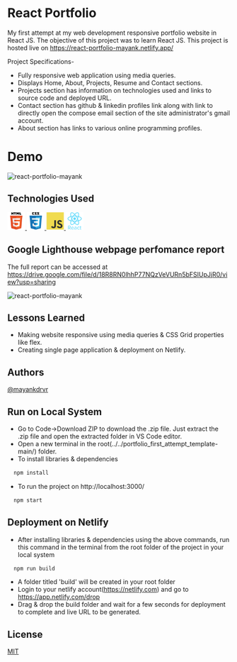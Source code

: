 # React Portfolio

My first attempt at my web development responsive portfolio website in React JS. The objective of this project was to learn React JS. This project is hosted live on https://react-portfolio-mayank.netlify.app/

Project Specifications-
- Fully responsive web application using media queries.
- Displays Home, About, Projects, Resume and Contact sections.
- Projects section has information on technologies used and links to source code and deployed URL.
- Contact section has github & linkedin profiles link along with link to directly open the compose email section of the site administrator's gmail account.
- About section has links to various online programming profiles.

# Demo

![react-portfolio-mayank](https://user-images.githubusercontent.com/87348490/149490187-69ccd48c-9871-4fd0-8a6d-ad8babcd04bd.gif)

## Technologies Used

<a href="https://www.w3.org/html/" target="_blank" rel="noreferrer"> <img src="https://raw.githubusercontent.com/devicons/devicon/master/icons/html5/html5-original-wordmark.svg" alt="html5" width="40" height="40"/> </a>
<a href="https://www.w3schools.com/css/" target="_blank" rel="noreferrer"> <img src="https://raw.githubusercontent.com/devicons/devicon/master/icons/css3/css3-original-wordmark.svg" alt="css3" width="40" height="40"/> </a> 
<a href="https://developer.mozilla.org/en-US/docs/Web/JavaScript" target="_blank" rel="noreferrer"> <img src="https://raw.githubusercontent.com/devicons/devicon/master/icons/javascript/javascript-original.svg" alt="javascript" width="40" height="40"/> </a>
<a href="https://reactjs.org/" target="_blank" rel="noreferrer"> <img src="https://raw.githubusercontent.com/devicons/devicon/master/icons/react/react-original-wordmark.svg" alt="react" width="40" height="40"/> </a>

## Google Lighthouse webpage perfomance report 

The full report can be accessed at https://drive.google.com/file/d/18R8RN0lhhP77NQzVeVURn5bFSIUpJjR0/view?usp=sharing

![react-portfolio-mayank](https://user-images.githubusercontent.com/87348490/149520217-e1309919-56a3-4c52-83df-787ad0b15fc4.png)

## Lessons Learned

- Making website responsive using media queries & CSS Grid properties like flex. 
- Creating single page application & deployment on Netlify.

## Authors

[@mayankdrvr](https://www.github.com/mayankdrvr)

## Run on Local System

- Go to Code->Download ZIP to download the .zip file. Just extract the .zip file and open the extracted folder in VS Code editor.
- Open a new terminal in the root(../../portfolio_first_attempt_template-main/) folder.
- To install libraries & dependencies 
```bash
  npm install
```
- To run the project on http://localhost:3000/
```bash
  npm start
```
## Deployment on Netlify

- After installing libraries & dependencies using the above commands, run this command in the terminal from the root folder of the project in your local system
```bash
  npm run build
```
- A folder titled 'build' will be created in your root folder
- Login to your netlify account(https://netlify.com) and go to https://app.netlify.com/drop
- Drag & drop the build folder and wait for a few seconds for deployment to complete and live URL to be generated.

## License

[MIT](https://choosealicense.com/licenses/mit/)






